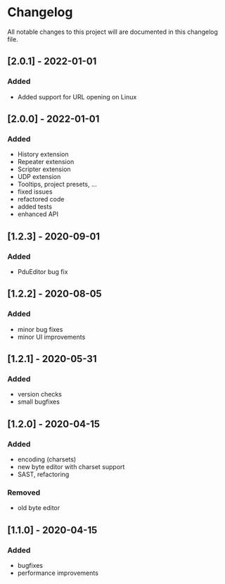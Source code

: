# Changelog

All notable changes to this project will are documented in this changelog file.

## [2.0.1] - 2022-01-01
### Added
- Added support for URL opening on Linux

## [2.0.0] - 2022-01-01
### Added
- History extension
- Repeater extension
- Scripter extension
- UDP extension
- Tooltips, project presets, ...
- fixed issues
- refactored code
- added tests
- enhanced API

## [1.2.3] - 2020-09-01
### Added
- PduEditor bug fix

## [1.2.2] - 2020-08-05
### Added
- minor bug fixes
- minor UI improvements

## [1.2.1] - 2020-05-31
### Added
- version checks
- small bugfixes

## [1.2.0] - 2020-04-15
### Added
- encoding (charsets)
- new byte editor with charset support
- SAST, refactoring
### Removed
- old byte editor

## [1.1.0] - 2020-04-15
### Added
- bugfixes
- performance improvements